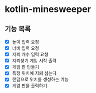 # kotlin-minesweeper

## 기능 목록
- [x] 높이 입력 요청
- [x] 너비 입력 요청
- [x] 지뢰 개수 입력 요청
- [x] 지뢰찾기 게임 시작 출력
- [x] 게임 판 만들기
- [x] 특정 위치에 지뢰 심는다
- [x] 랜덤으로 위치를 생성하는 기능
- [x] 게암 판을 출력하기
